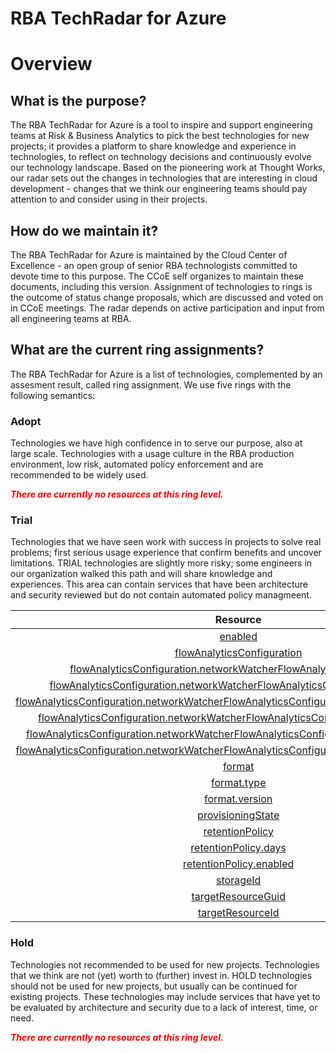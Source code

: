 
RBA TechRadar for Azure
=======================

# Overview

## What is the purpose?


The RBA TechRadar for Azure is a tool to inspire and support engineering teams at Risk & Business Analytics to pick the best technologies for new projects; it provides a platform to share knowledge and experience in technologies, to reflect on technology decisions and continuously evolve our technology landscape.  Based on the pioneering work at Thought Works, our radar sets out the changes in technologies that are interesting in cloud development - changes that we think our engineering teams should pay attention to and consider using in their projects.
## How do we maintain it?


The RBA TechRadar for Azure is maintained by the Cloud Center of Excellence - an open group of senior RBA technologists committed to devote time to this purpose.  The CCoE self organizes to maintain these documents, including this version.  Assignment of technologies to rings is the outcome of status change proposals, which are discussed and voted on in CCoE meetings.  The radar depends on active participation and input from all engineering teams at RBA.
## What are the current ring assignments?


The RBA TechRadar for Azure is a list of technologies, complemented by an assesment result, called ring assignment.  We use five rings with the following semantics:
### Adopt


Technologies we have high confidence in to serve our purpose, also at large scale.  Technologies with a usage culture in the RBA production environment, low risk, automated policy enforcement and are recommended to be widely used.  
  
***<font color="red"> There are currently no resources at this ring level. </font>***
### Trial


Technologies that we have seen work with success in projects to solve real problems;  first serious usage experience that confirm benefits and uncover limitations.  TRIAL technologies are slightly more risky; some engineers in our organization walked this path and will share knowledge and experiences.  This area can contain services that have been architecture and security reviewed but do not contain automated policy managmeent.  

|Resource|Description|Path|Status|
| :---: | :---: | :---: | :---: |
|[enabled](https://github.com/openrba/python-azure-techradar/blob/master/Microsoft.Network/networkWatchers/flowLogs/enabled/README.md)|UNKNOWN|Microsoft.Network/networkWatchers/flowLogs/enabled|TRIAL|
|[flowAnalyticsConfiguration](https://github.com/openrba/python-azure-techradar/blob/master/Microsoft.Network/networkWatchers/flowLogs/flowAnalyticsConfiguration/README.md)|UNKNOWN|Microsoft.Network/networkWatchers/flowLogs/flowAnalyticsConfiguration|TRIAL|
|[flowAnalyticsConfiguration.networkWatcherFlowAnalyticsConfiguration](https://github.com/openrba/python-azure-techradar/blob/master/Microsoft.Network/networkWatchers/flowLogs/flowAnalyticsConfiguration.networkWatcherFlowAnalyticsConfiguration/README.md)|UNKNOWN|Microsoft.Network/networkWatchers/flowLogs/flowAnalyticsConfiguration.networkWatcherFlowAnalyticsConfiguration|TRIAL|
|[flowAnalyticsConfiguration.networkWatcherFlowAnalyticsConfiguration.enabled](https://github.com/openrba/python-azure-techradar/blob/master/Microsoft.Network/networkWatchers/flowLogs/flowAnalyticsConfiguration.networkWatcherFlowAnalyticsConfiguration.enabled/README.md)|UNKNOWN|Microsoft.Network/networkWatchers/flowLogs/flowAnalyticsConfiguration.networkWatcherFlowAnalyticsConfiguration.enabled|TRIAL|
|[flowAnalyticsConfiguration.networkWatcherFlowAnalyticsConfiguration.trafficAnalyticsInterval](https://github.com/openrba/python-azure-techradar/blob/master/Microsoft.Network/networkWatchers/flowLogs/flowAnalyticsConfiguration.networkWatcherFlowAnalyticsConfiguration.trafficAnalyticsInterval/README.md)|UNKNOWN|Microsoft.Network/networkWatchers/flowLogs/flowAnalyticsConfiguration.networkWatcherFlowAnalyticsConfiguration.trafficAnalyticsInterval|TRIAL|
|[flowAnalyticsConfiguration.networkWatcherFlowAnalyticsConfiguration.workspaceId](https://github.com/openrba/python-azure-techradar/blob/master/Microsoft.Network/networkWatchers/flowLogs/flowAnalyticsConfiguration.networkWatcherFlowAnalyticsConfiguration.workspaceId/README.md)|UNKNOWN|Microsoft.Network/networkWatchers/flowLogs/flowAnalyticsConfiguration.networkWatcherFlowAnalyticsConfiguration.workspaceId|TRIAL|
|[flowAnalyticsConfiguration.networkWatcherFlowAnalyticsConfiguration.workspaceRegion](https://github.com/openrba/python-azure-techradar/blob/master/Microsoft.Network/networkWatchers/flowLogs/flowAnalyticsConfiguration.networkWatcherFlowAnalyticsConfiguration.workspaceRegion/README.md)|UNKNOWN|Microsoft.Network/networkWatchers/flowLogs/flowAnalyticsConfiguration.networkWatcherFlowAnalyticsConfiguration.workspaceRegion|TRIAL|
|[flowAnalyticsConfiguration.networkWatcherFlowAnalyticsConfiguration.workspaceResourceId](https://github.com/openrba/python-azure-techradar/blob/master/Microsoft.Network/networkWatchers/flowLogs/flowAnalyticsConfiguration.networkWatcherFlowAnalyticsConfiguration.workspaceResourceId/README.md)|UNKNOWN|Microsoft.Network/networkWatchers/flowLogs/flowAnalyticsConfiguration.networkWatcherFlowAnalyticsConfiguration.workspaceResourceId|TRIAL|
|[format](https://github.com/openrba/python-azure-techradar/blob/master/Microsoft.Network/networkWatchers/flowLogs/format/README.md)|UNKNOWN|Microsoft.Network/networkWatchers/flowLogs/format|TRIAL|
|[format.type](https://github.com/openrba/python-azure-techradar/blob/master/Microsoft.Network/networkWatchers/flowLogs/format.type/README.md)|UNKNOWN|Microsoft.Network/networkWatchers/flowLogs/format.type|TRIAL|
|[format.version](https://github.com/openrba/python-azure-techradar/blob/master/Microsoft.Network/networkWatchers/flowLogs/format.version/README.md)|UNKNOWN|Microsoft.Network/networkWatchers/flowLogs/format.version|TRIAL|
|[provisioningState](https://github.com/openrba/python-azure-techradar/blob/master/Microsoft.Network/networkWatchers/flowLogs/provisioningState/README.md)|UNKNOWN|Microsoft.Network/networkWatchers/flowLogs/provisioningState|TRIAL|
|[retentionPolicy](https://github.com/openrba/python-azure-techradar/blob/master/Microsoft.Network/networkWatchers/flowLogs/retentionPolicy/README.md)|UNKNOWN|Microsoft.Network/networkWatchers/flowLogs/retentionPolicy|TRIAL|
|[retentionPolicy.days](https://github.com/openrba/python-azure-techradar/blob/master/Microsoft.Network/networkWatchers/flowLogs/retentionPolicy.days/README.md)|UNKNOWN|Microsoft.Network/networkWatchers/flowLogs/retentionPolicy.days|TRIAL|
|[retentionPolicy.enabled](https://github.com/openrba/python-azure-techradar/blob/master/Microsoft.Network/networkWatchers/flowLogs/retentionPolicy.enabled/README.md)|UNKNOWN|Microsoft.Network/networkWatchers/flowLogs/retentionPolicy.enabled|TRIAL|
|[storageId](https://github.com/openrba/python-azure-techradar/blob/master/Microsoft.Network/networkWatchers/flowLogs/storageId/README.md)|UNKNOWN|Microsoft.Network/networkWatchers/flowLogs/storageId|TRIAL|
|[targetResourceGuid](https://github.com/openrba/python-azure-techradar/blob/master/Microsoft.Network/networkWatchers/flowLogs/targetResourceGuid/README.md)|UNKNOWN|Microsoft.Network/networkWatchers/flowLogs/targetResourceGuid|TRIAL|
|[targetResourceId](https://github.com/openrba/python-azure-techradar/blob/master/Microsoft.Network/networkWatchers/flowLogs/targetResourceId/README.md)|UNKNOWN|Microsoft.Network/networkWatchers/flowLogs/targetResourceId|TRIAL|

### Hold


Technologies not recommended to be used for new projects. Technologies that we think are not (yet) worth to (further) invest in.  HOLD technologies should not be used for new projects, but usually can be continued for existing projects.  These technologies may include services that have yet to be evaluated by architecture and security due to a lack of interest, time, or need.  
  
***<font color="red"> There are currently no resources at this ring level. </font>***
